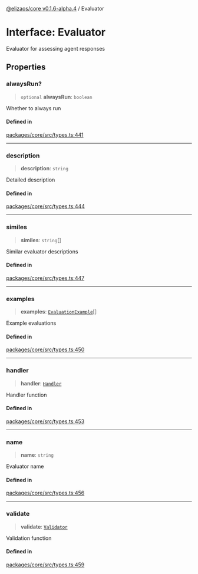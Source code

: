 [@elizaos/core v0.1.6-alpha.4](../index.md) / Evaluator

# Interface: Evaluator

Evaluator for assessing agent responses

## Properties

### alwaysRun?

> `optional` **alwaysRun**: `boolean`

Whether to always run

#### Defined in

[packages/core/src/types.ts:441](https://github.com/elizaos/eliza/blob/main/packages/core/src/types.ts#L441)

---

### description

> **description**: `string`

Detailed description

#### Defined in

[packages/core/src/types.ts:444](https://github.com/elizaos/eliza/blob/main/packages/core/src/types.ts#L444)

---

### similes

> **similes**: `string`[]

Similar evaluator descriptions

#### Defined in

[packages/core/src/types.ts:447](https://github.com/elizaos/eliza/blob/main/packages/core/src/types.ts#L447)

---

### examples

> **examples**: [`EvaluationExample`](EvaluationExample.md)[]

Example evaluations

#### Defined in

[packages/core/src/types.ts:450](https://github.com/elizaos/eliza/blob/main/packages/core/src/types.ts#L450)

---

### handler

> **handler**: [`Handler`](../type-aliases/Handler.md)

Handler function

#### Defined in

[packages/core/src/types.ts:453](https://github.com/elizaos/eliza/blob/main/packages/core/src/types.ts#L453)

---

### name

> **name**: `string`

Evaluator name

#### Defined in

[packages/core/src/types.ts:456](https://github.com/elizaos/eliza/blob/main/packages/core/src/types.ts#L456)

---

### validate

> **validate**: [`Validator`](../type-aliases/Validator.md)

Validation function

#### Defined in

[packages/core/src/types.ts:459](https://github.com/elizaos/eliza/blob/main/packages/core/src/types.ts#L459)
